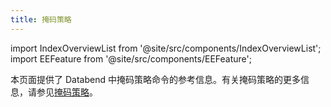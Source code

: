 ```yaml
---
title: 掩码策略
---
```

import IndexOverviewList from '@site/src/components/IndexOverviewList';
import EEFeature from '@site/src/components/EEFeature';

<EEFeature featureName='掩码策略'/>

本页面提供了 Databend 中掩码策略命令的参考信息。有关掩码策略的更多信息，请参见[掩码策略](/guides/security/masking-policy)。

<IndexOverviewList />